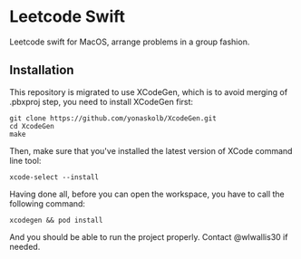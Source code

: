 # Leetcode Swift	 
Leetcode swift for MacOS, arrange problems in a group fashion.

## Installation
This repository is migrated to use XCodeGen, which is to avoid merging of .pbxproj step, you need to install XCodeGen first:

```shell
git clone https://github.com/yonaskolb/XcodeGen.git
cd XcodeGen
make
```
Then, make sure that you've installed the latest version of XCode command line tool:
```shell
xcode-select --install
```
Having done all, before you can open the workspace, you have to call the following command:
```shell
xcodegen && pod install
```
And you should be able to run the project properly.
Contact @wlwallis30 if needed.
